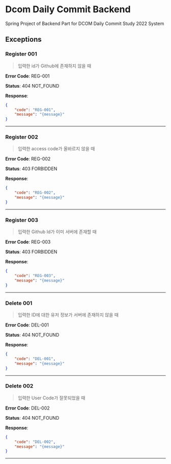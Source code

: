 # Dcom Daily Commit Backend

Spring Project of Backend Part for DCOM Daily Commit Study 2022 System

## Exceptions

### Register 001

> 입력한 id가 Github에 존재하지 않을 때

**Error Code**: REG-001

**Status**: 404 NOT_FOUND

**Response**: 
```json
{
    "code": "REG-001",
    "message": "{message}"
}
```

---
### Register 002

> 입력한 access code가 올바르지 않을 때

**Error Code**: REG-002

**Status**: 403 FORBIDDEN

**Response**:
```json
{
    "code": "REG-002",
    "message": "{message}"
}
```

---
### Register 003

> 입력한 Github Id가 이미 서버에 존재할 때 

**Error Code**: REG-003

**Status**: 403 FORBIDDEN

**Response**:
```json
{
    "code": "REG-003",
    "message": "{message}"
}
```

---
### Delete 001

> 입력한 ID에 대한 유저 정보가 서버에 존재하지 않을 때

**Error Code**: DEL-001

**Status**: 404 NOT_FOUND

**Response**:
```json
{
    "code": "DEL-001",
    "message": "{message}"
}
```

---
### Delete 002

> 입력한 User Code가 잘못되었을 때

**Error Code**: DEL-002

**Status**: 404 NOT_FOUND

**Response**:
```json
{
    "code": "DEL-002",
    "message": "{message}"
}
```

---